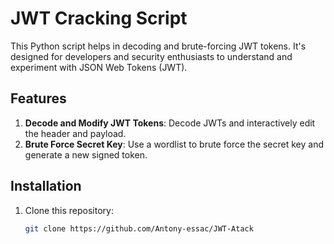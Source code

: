 # JWT Cracking Script

This Python script helps in decoding and brute-forcing JWT tokens. It's designed for developers and security enthusiasts to understand and experiment with JSON Web Tokens (JWT).

## Features

1. **Decode and Modify JWT Tokens**: Decode JWTs and interactively edit the header and payload.
2. **Brute Force Secret Key**: Use a wordlist to brute force the secret key and generate a new signed token.

## Installation

1. Clone this repository:
   ```bash
   git clone https://github.com/Antony-essac/JWT-Atack
